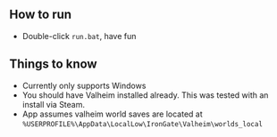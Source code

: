 ## How to run
* Double-click `run.bat`, have fun

## Things to know
* Currently only supports Windows
* You should have Valheim installed already. This was tested with an install via Steam.
* App assumes valheim world saves are located at `%USERPROFILE%\AppData\LocalLow\IronGate\Valheim\worlds_local`
